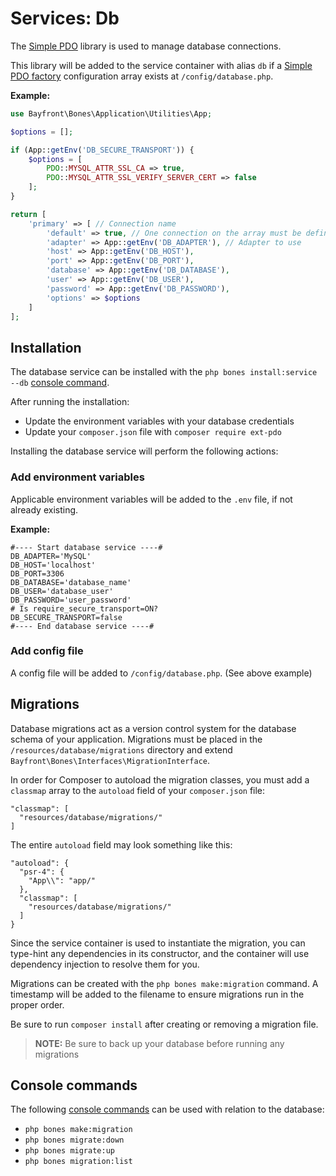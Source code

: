 # Services: Db

The [Simple PDO](https://github.com/bayfrontmedia/simple-pdo) library is used
to manage database connections.

This library will be added to the service container with alias `db` if a [Simple PDO factory](https://github.com/bayfrontmedia/simple-pdo#factory-usage) 
configuration array exists at `/config/database.php`.

**Example:**

```php
use Bayfront\Bones\Application\Utilities\App;

$options = [];

if (App::getEnv('DB_SECURE_TRANSPORT')) {
    $options = [
        PDO::MYSQL_ATTR_SSL_CA => true,
        PDO::MYSQL_ATTR_SSL_VERIFY_SERVER_CERT => false
    ];
}

return [
    'primary' => [ // Connection name
        'default' => true, // One connection on the array must be defined as default
        'adapter' => App::getEnv('DB_ADAPTER'), // Adapter to use
        'host' => App::getEnv('DB_HOST'),
        'port' => App::getEnv('DB_PORT'),
        'database' => App::getEnv('DB_DATABASE'),
        'user' => App::getEnv('DB_USER'),
        'password' => App::getEnv('DB_PASSWORD'),
        'options' => $options
    ]
];
```

## Installation

The database service can be installed with the `php bones install:service --db` [console command](../usage/console.md).

After running the installation:

- Update the environment variables with your database credentials
- Update your `composer.json` file with `composer require ext-pdo`

Installing the database service will perform the following actions:

### Add environment variables

Applicable environment variables will be added to the `.env` file, if not already existing.

**Example:**

```dotenv
#---- Start database service ----#
DB_ADAPTER='MySQL'
DB_HOST='localhost'
DB_PORT=3306
DB_DATABASE='database_name'
DB_USER='database_user'
DB_PASSWORD='user_password'
# Is require_secure_transport=ON?
DB_SECURE_TRANSPORT=false
#---- End database service ----#
```

### Add config file

A config file will be added to `/config/database.php`. (See above example)

## Migrations

Database migrations act as a version control system for the database schema of your application.
Migrations must be placed in the `/resources/database/migrations` directory and 
extend `Bayfront\Bones\Interfaces\MigrationInterface`.

In order for Composer to autoload the migration classes, you must add a `classmap` array to the `autoload` field
of your `composer.json` file:

```
"classmap": [
  "resources/database/migrations/"
]
```

The entire `autoload` field may look something like this:

```
"autoload": {
  "psr-4": {
    "App\\": "app/"
  },
  "classmap": [
    "resources/database/migrations/"
  ]
}
```

Since the service container is used to instantiate the migration, 
you can type-hint any dependencies in its constructor, 
and the container will use dependency injection to resolve them for you.

Migrations can be created with the `php bones make:migration` command.
A timestamp will be added to the filename to ensure migrations run in the proper order.

Be sure to run `composer install` after creating or removing a migration file.

> **NOTE:** Be sure to back up your database before running any migrations

## Console commands

The following [console commands](../usage/console.md) can be used with relation to the database:

- `php bones make:migration`
- `php bones migrate:down`
- `php bones migrate:up`
- `php bones migration:list`